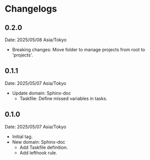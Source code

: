 # Changelogs

## 0.2.0

Date: 2025/05/08 Asia/Tokyo

- Breaking changes: Move folder to manage projects from root to 'projects'.

## 0.1.1

Date: 2025/05/07 Asia/Tokyo

- Update domain: Sphinx-doc
  - Taskfile: Define missed variables in tasks.

## 0.1.0

Date: 2025/05/07 Asia/Tokyo

- Initial tag.
- New domain: Sphinx-doc
  - Add Taskfile definition.
  - Add lefthook rule.
